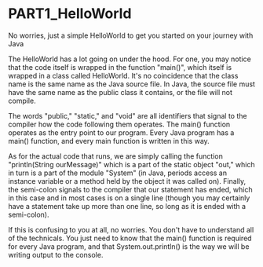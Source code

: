 # PART1_HelloWorld
No worries, just a simple HelloWorld to get you started on your journey with Java

The HelloWorld has a lot going on under the hood.
For one, you may notice that the code itself is
wrapped in the function "main()", which itself is
wrapped in a class called HelloWorld. It's no
coincidence that the class name is the same name
as the Java source file. In Java, the source file
must have the same name as the public class it
contains, or the file will not compile.

The words "public," "static," and "void" are all
identifiers that signal to the compiler how the code
following them operates. The main() function operates
as the entry point to our program. Every Java program
has a main() function, and every main function is
written in this way.

As for the actual code that runs, we are simply calling
the function "println(String ourMessage)" which is a part
of the static object "out," which in turn is a part of the
module "System" (in Java, periods access an instance variable 
or a method held by the object it was called on). Finally, 
the semi-colon signals to the compiler that our statement 
has ended, which in this case and in most cases is on a single 
line (though you may certainly have a statement take up more 
than one line, so long as it is ended with a semi-colon).

If this is confusing to you at all, no worries. You don't have
to understand all of the technicals. You just need to know that
the main() function is required for every Java program, and that
System.out.println() is the way we will be writing output to the
console.